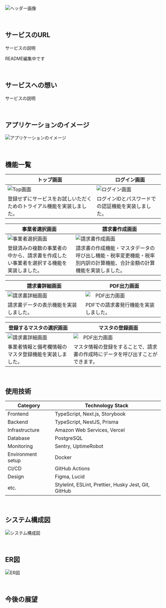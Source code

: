 ![ヘッダー画像](画像のパス貼る)

<br />

## サービスのURL

サービスの説明

README編集中です



<br />

## サービスへの想い

サービスの説明

<br />

## アプリケーションのイメージ
![アプリケーションのイメージ](画像のパス貼る)

<br />

## 機能一覧
| トップ画面 |　ログイン画面 |
| ---- | ---- |
| ![Top画面](/docs/img/app-view/welcome_1.1.png) | ![ログイン画面](/docs/img/app-view/login_1.1.png) |
| 登録せずにサービスをお試しいただくためのトライアル機能を実装しました。 | ログインIDとパスワードでの認証機能を実装しました。 |

| 事業者選択画面 |　請求書作成画面 |
| ---- | ---- |
| ![事業者選択画面](/docs/img/app-view/select-business_1.1.png) | ![請求書作成画面](/docs/img/app-view/create-invoice_1.1.png) |
| 登録済みの複数の事業者の中から、請求書を作成したい事業者を選択する機能を実装しました。 | 請求書の作成機能・マスタデータの呼び出し機能・税率変更機能・税率別内訳の計算機能、合計金額の計算機能を実装しました。 |

| 請求書詳細画面 |　PDF出力画面 |
| ---- | ---- |
| ![請求書詳細画面](/docs/img/app-view/invoice-detail_1.1.png) | ![　PDF出力画面](/docs/img/app-view/print-invoice_1.1.png) |
| 請求書データの表示機能を実装しました。 | PDFでの請求書発行機能を実装しました。 |

| 登録するマスタの選択画面 |　マスタの登録画面 |
| ---- | ---- |
| ![請求書詳細画面](/docs/img/app-view/select-master_1.1.png) | ![　PDF出力画面](/docs/img/app-view/master-register-form_1.1.png) |
| 事業者情報と備考欄情報のマスタ登録機能を実装しました。 | マスタ情報の登録をすることで、請求書の作成時にデータを呼び出すことができます。 |

<br />

## 使用技術

| Category          | Technology Stack                                     |
| ----------------- | --------------------------------------------------   |
| Frontend          | TypeScript, Next.js, Storybook                       |
| Backend           | TypeScript, NestJS, Prisma                           |
| Infrastructure    | Amazon Web Services, Vercel                          |
| Database          | PostgreSQL                                           |
| Monitoring        | Sentry, UptimeRobot                                  |
| Environment setup | Docker                                               |
| CI/CD             | GitHub Actions                                       |
| Design            | Figma, Lucid                                         |
| etc.              | Stylelint, ESLint, Prettier, Husky Jest, Git, GitHub |

<br />

## システム構成図

![システム構成図](/docs/img/system-architecture/system-architecture_1.1.png)

<br />

## ER図

![ER図](/docs/img/entity-relationship-diagram/entity-relationship-diagram_1.6.png)

<br />

## 今後の展望

